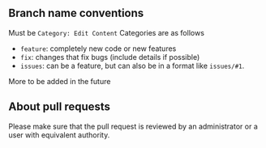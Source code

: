## Branch name conventions

Must be `Category: Edit Content`
Categories are as follows

- `feature`: completely new code or new features
- `fix`: changes that fix bugs (include details if possible)
- `issues`: can be a feature, but can also be in a format like `issues/#1`.

More to be added in the future


## About pull requests
Please make sure that the pull request is reviewed by an administrator or a user with equivalent authority.
